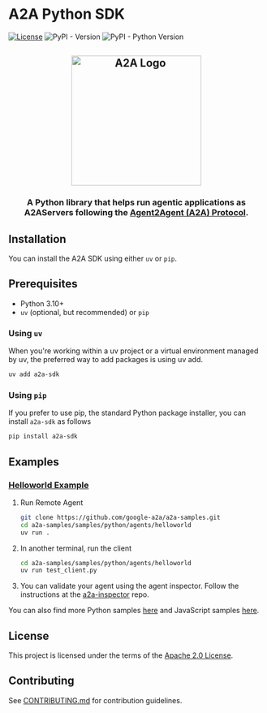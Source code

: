 # A2A Python SDK

[![License](https://img.shields.io/badge/License-Apache_2.0-blue.svg)](LICENSE)
![PyPI - Version](https://img.shields.io/pypi/v/a2a-sdk)
![PyPI - Python Version](https://img.shields.io/pypi/pyversions/a2a-sdk)

<!-- markdownlint-disable no-inline-html -->

<html>
   <h2 align="center">
   <img src="https://raw.githubusercontent.com/google-a2a/A2A/refs/heads/main/docs/assets/a2a-logo-black.svg" width="256" alt="A2A Logo"/>
   </h2>
   <h3 align="center">A Python library that helps run agentic applications as A2AServers following the <a href="https://google-a2a.github.io/A2A">Agent2Agent (A2A) Protocol</a>.</h3>
</html>

<!-- markdownlint-enable no-inline-html -->

## Installation

You can install the A2A SDK using either `uv` or `pip`.

## Prerequisites

- Python 3.10+
- `uv` (optional, but recommended) or `pip`

### Using `uv`

When you're working within a uv project or a virtual environment managed by uv, the preferred way to add packages is using uv add.

```bash
uv add a2a-sdk
```

### Using `pip`

If you prefer to use pip, the standard Python package installer, you can install `a2a-sdk` as follows

```bash
pip install a2a-sdk
```

## Examples

### [Helloworld Example](https://github.com/google-a2a/a2a-samples/tree/main/samples/python/agents/helloworld)

1. Run Remote Agent

   ```bash
   git clone https://github.com/google-a2a/a2a-samples.git
   cd a2a-samples/samples/python/agents/helloworld
   uv run .
   ```

2. In another terminal, run the client

   ```bash
   cd a2a-samples/samples/python/agents/helloworld
   uv run test_client.py
   ```

3. You can validate your agent using the agent inspector. Follow the instructions at the [a2a-inspector](https://github.com/google-a2a/a2a-inspector) repo. 

You can also find more Python samples [here](https://github.com/google-a2a/a2a-samples/tree/main/samples/python) and JavaScript samples [here](https://github.com/google-a2a/a2a-samples/tree/main/samples/js).

## License

This project is licensed under the terms of the [Apache 2.0 License](https://raw.githubusercontent.com/google-a2a/a2a-python/refs/heads/main/LICENSE).

## Contributing

See [CONTRIBUTING.md](https://github.com/google-a2a/a2a-python/blob/main/CONTRIBUTING.md) for contribution guidelines.
